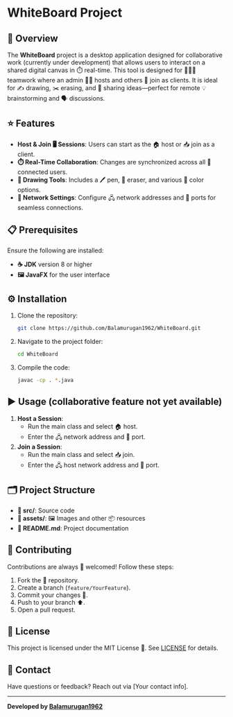 # WhiteBoard Project

## 📝 Overview
The **WhiteBoard** project is a desktop application designed for collaborative work (currently under development) that allows users to interact on a shared digital canvas in ⏱️ real-time. This tool is designed for 🧑‍🤝‍🧑 teamwork where an admin 🧑‍💻 hosts and others 👥 join as clients. It is ideal for ✍️ drawing, ✂️ erasing, and 💬 sharing ideas—perfect for remote 💡 brainstorming and 🗣️ discussions.

## ⭐ Features
- **Host & Join 🖥️ Sessions**: Users can start as the 🏠 host or 📥 join as a client.
- **⏱️ Real-Time Collaboration**: Changes are synchronized across all 👥 connected users.
- **🎨 Drawing Tools**: Includes a 🖊️ pen, 🧽 eraser, and various 🎨 color options.
- **🔧 Network Settings**: Configure 🖧 network addresses and 🔢 ports for seamless connections.

## 📋 Prerequisites
Ensure the following are installed:
- **☕ JDK** version 8 or higher
- **🖼️ JavaFX** for the user interface

## ⚙️ Installation
1. Clone the repository:
   ```bash
   git clone https://github.com/Balamurugan1962/WhiteBoard.git
   ```
2. Navigate to the project folder:
   ```bash
   cd WhiteBoard
   ```
3. Compile the code:
   ```bash
   javac -cp . *.java
   ```

## ▶️ Usage (collaborative feature not yet available)
1. **Host a Session**:
   - Run the main class and select 🏠 host.
   - Enter the 🖧 network address and 🔢 port.
2. **Join a Session**:
   - Run the main class and select 📥 join.
   - Enter the 🖧 host network address and 🔢 port.

## 🗂️ Project Structure
- **📁 src/**: Source code
- **📁 assets/**: 🖼️ Images and other 📦 resources
- **📄 README.md**: Project documentation

## 🤝 Contributing
Contributions are always 🤗 welcomed! Follow these steps:
1. Fork the 🍴 repository.
2. Create a branch (`feature/YourFeature`).
3. Commit your changes 📝.
4. Push to your branch ⬆️.
5. Open a pull request.

## 🪪 License
This project is licensed under the MIT License 📜. See [LICENSE](LICENSE) for details.

## 📧 Contact
Have questions or feedback? Reach out via [Your contact info].

---
**Developed by [Balamurugan1962](https://github.com/Balamurugan1962)**

